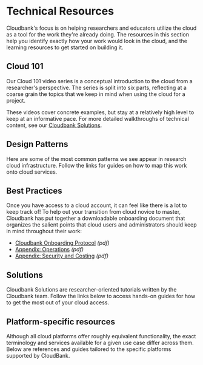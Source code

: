 # Technical Resources

Cloudbank's focus is on helping researchers and educators utilize the cloud as a tool for the work they're already doing. The resources in this section help you identify exactly how your work would look in the cloud, and the learning resources to get started on building it.

## Cloud 101

Our Cloud 101 video series is a conceptual introduction to the cloud from a researcher's perspective. The series is split into six parts, reflecting at a coarse grain the topics that we keep in mind when using the cloud for a project.

These videos cover concrete examples, but stay at a relatively high level to keep at an informative pace. For more detailed walkthroughs of technical content, see our [Cloudbank Solutions](./solutions/index.md).

## Design Patterns

Here are some of the most common patterns we see appear in research cloud infrastructure. Follow the links for guides on how to map this work onto cloud services.

## Best Practices

Once you have access to a cloud account, it can feel like there is a lot to keep track of! To help out your transition from cloud novice to master, Cloudbank has put together a downloadable onboarding document that organizes the salient points that cloud users and administrators should keep in mind throughout their work:

- [Cloudbank Onboarding Protocol](https://www.cloudbank.org/docs/onboarding) _(pdf)_
- [Appendix: Operations](https://www.cloudbank.org/docs/onboarding/ops) _(pdf)_
- [Appendix: Security and Costing](https://www.cloudbank.org/docs/onboarding/costsec) _(pdf)_

## Solutions

Cloudbank Solutions are researcher-oriented tutorials written by the Cloudbank team. Follow the links below to access hands-on guides for how to get the most out of your cloud access.

## Platform-specific resources

Although all cloud platforms offer roughly equivalent functionality, the exact terminology and services available for a given use case differ across them. Below are references and guides tailored to the specific platforms supported by CloudBank.
